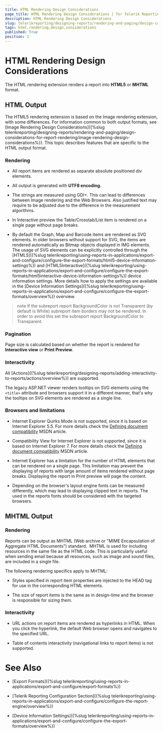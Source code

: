 ```yaml
---
title: HTML Rendering Design Considerations
page_title: HTML Rendering Design Considerations | for Telerik Reporting Documentation
description: HTML Rendering Design Considerations
slug: telerikreporting/designing-reports/rendering-and-paging/design-considerations-for-report-rendering/html-rendering-design-considerations
tags: html,rendering,design,considerations
published: True
position: 1
---
```


# HTML Rendering Design Considerations



The HTML rendering extension renders a report into __HTML5__ or __MHTML__ format.       

## HTML Output

The HTML5 rendering extension is based on the Image rendering extension, with some differences. For           information common to both output formats, see           [Image Rendering Design Considerations]({%slug telerikreporting/designing-reports/rendering-and-paging/design-considerations-for-report-rendering/image-rendering-design-considerations%}).           This topic describes features that are specific to the HTML output format.         

### Rendering

* All report items are rendered as separate absolute positioned div elements.

* All output is generated with __UTF8 encoding.__

* The strings are measured using GDI+. This can lead to differences between Image rendering and the Web Browsers.                    Also justified text may require to be adjusted due to the difference in the measurement algorithms.                 

* In Interactive preview the Table/Crosstab/List item is rendered on a single page without page breaks.                 

* By default the Graph, Map and Barcode items are rendered as SVG elements. In older browsers without support for SVG, the items are rendered automatically as Bitmap objects displayed in IMG elements.                   The usage of SVG elements can be explicitly controlled through the [HTML5]({%slug telerikreporting/using-reports-in-applications/export-and-configure/configure-the-export-formats/html5-device-information-settings%}) and [HTML5Interactive]({%slug telerikreporting/using-reports-in-applications/export-and-configure/configure-the-export-formats/html5interactive-device-information-settings%}) device information settings. More details how to apply the settings are available in the [Device Information Settings]({%slug telerikreporting/using-reports-in-applications/export-and-configure/configure-the-export-formats/overview%}) overview.                 

>note If the subreport report BackgroundColor is not Transparent (by default is White) subreport item borders may not be rendered.                 In order to avoid this set the subreport report BackgroundColor to Transparent.               


### Pagination

Page size is calculated based on whether the report is rendered for __Interactive view__               or __Print Preview__.             

### Interactivity

All [Actions]({%slug telerikreporting/designing-reports/adding-interactivity-to-reports/actions/overview%}) are supported.             

The legacy ASP.NET viewer renders tooltips on SVG elements using the `<title>` attribute and browsers support it in a different manner,                that's why the tooltips on SVG elements are rendered as a single line.             

### Browsers and limitations

* Internet Explorer Quirks Mode is not supported, since it is based on Internet Explorer 5.5. For more details check the [Defining document compatibility](http://msdn.microsoft.com/en-us/library/cc288325(v=vs.85).aspx) MSDN article.                 

* Compatibility View for Internet Explorer is not supported, since it is based on Internet Explorer 7. For more details check the [Defining document compatibility](http://msdn.microsoft.com/en-us/library/cc288325(v=vs.85).aspx) MSDN article.                 

* Internet Explorer has a limitation for the number of HTML elements that can be rendered on a single page. This limitation may prevent the displaying of reports with large amount of items rendered without page breaks. Displaying the report in Print preview will page the content.

* Depending on the browser's layout engine fonts can be measured differently, which may lead to displaying clipped text in reports. The used in the reports fonts should be considered with the targeted browsers.                 

## MHTML Output

### Rendering

Reports can be output as MHTML (Web archive or "MIME Encapsulation of Aggregate HTML Documents") standard.                MHTML is used for including resources in the same file as the HTML code. This is particularly useful when               sending email because all resources, such as image and sound files, are included in a single file.             

The following rendering specifics apply to MHTML:

* Styles specified in report item properties are injected to the HEAD tag for use in the corresponding                   HTML elements.                 

* The size of report items is the same as in design-time and the browser is responsible for sizing them.

### Interactivity

* URL actions on report items are rendered as hyperlinks in HTML. When you click                   the hyperlink, the default Web browser opens and navigates to the specified URL.                 

* Table of contents interactivity (navigational links to report items) is not supported.                 

# See Also


 * [Export Formats]({%slug telerikreporting/using-reports-in-applications/export-and-configure/export-formats%})

 * [Telerik Reporting Configuration Section]({%slug telerikreporting/using-reports-in-applications/export-and-configure/configure-the-report-engine/overview%})

 * [Device Information Settings]({%slug telerikreporting/using-reports-in-applications/export-and-configure/configure-the-export-formats/overview%})

